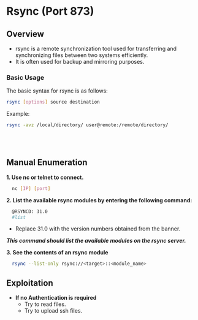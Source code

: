 
# Rsync (Port 873)

## Overview

- rsync is a remote synchronization tool used for transferring and synchronizing files between two systems efficiently.
- It is often used for backup and mirroring purposes.

### Basic Usage

The basic syntax for rsync is as follows:
```bash
rsync [options] source destination
```
Example:
```bash
rsync -avz /local/directory/ user@remote:/remote/directory/
```
<br>
<br>

## Manual Enumeration

**1. Use nc or telnet to connect.**

  ```bash
    nc [IP] [port]
  ```

**2. List the available rsync modules by entering the following command:**

  ```bash
    @RSYNCD: 31.0    
    #list          
  ```
  - Replace 31.0 with the version numbers obtained from the banner.

_**This command should list the available modules on the rsync server.**_

**3. See the contents of an rsync module**
  ```bash
    rsync --list-only rsync://<target>::<module_name>
  ```

## Exploitation

- **If no Authentication is required**
  - Try to read files.
  - Try to upload ssh files.
